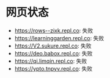 # 网页状态
- https://rows--zixk.repl.co: 失败
- https://learninggarden.repl.co: 失败
- https://V2.sukure.repl.co: 失败
- https://deo.babox.repl.co: 失败
- https://qi.limqin.repl.co: 失败
- https://ypto.tnpyv.repl.co: 失败
